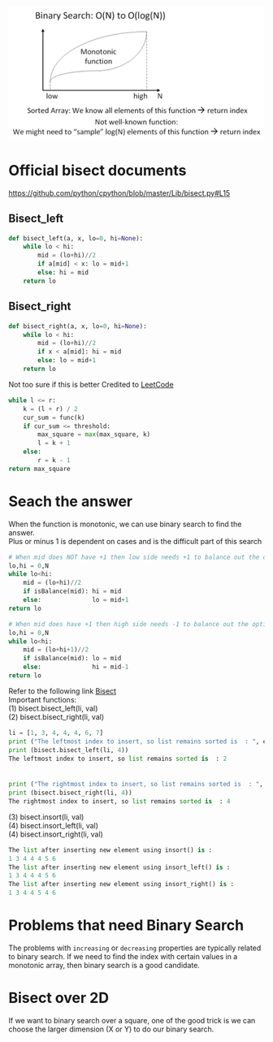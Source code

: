 ![image1](https://github.com/trang-nguyenn/Algorithms/blob/master/BinarySearch/BinarySearch.png)

# Official bisect documents

https://github.com/python/cpython/blob/master/Lib/bisect.py#L15

## Bisect_left

```python
def bisect_left(a, x, lo=0, hi=None):
    while lo < hi:
        mid = (lo+hi)//2
        if a[mid] < x: lo = mid+1
        else: hi = mid
    return lo
```

## Bisect_right

```python
def bisect_right(a, x, lo=0, hi=None):
    while lo < hi:
        mid = (lo+hi)//2
        if x < a[mid]: hi = mid
        else: lo = mid+1
    return lo
```

Not too sure if this is better
Credited to [LeetCode](https://leetcode.com/problems/maximum-side-length-of-a-square-with-sum-less-than-or-equal-to-threshold/discuss/451898/Python-Clean-code-PrefixSum-and-BinarySearch-in-O(m*n*log(min(mn))) )
```python
while l <= r:
    k = (l + r) / 2
    cur_sum = func(k)
    if cur_sum <= threshold:
        max_square = max(max_square, k)
        l = k + 1
    else:
        r = k - 1
return max_square
```

# Seach the answer

When the function is monotonic, we can use binary search to find the answer.   
Plus or minus 1 is dependent on cases and is the difficult part of this search

```python
# When mid does NOT have +1 then low side needs +1 to balance out the options
lo,hi = 0,N
while lo<hi:
    mid = (lo+hi)//2
    if isBalance(mid): hi = mid
    else:              lo = mid+1
return lo
```

```python
# When mid does have +1 then high side needs -1 to balance out the options
lo,hi = 0,N
while lo<hi:
    mid = (lo+hi+1)//2
    if isBalance(mid): lo = mid
    else:              hi = mid-1
return lo
```

Refer to the following link [Bisect](https://www.geeksforgeeks.org/bisect-algorithm-functions-in-python/)     
Important functions:     
(1) bisect.bisect_left(li, val)     
(2) bisect.bisect_right(li, val)       

```python
li = [1, 3, 4, 4, 4, 6, 7] 
print ("The leftmost index to insert, so list remains sorted is  : ", end="") 
print (bisect.bisect_left(li, 4)) 
The leftmost index to insert, so list remains sorted is  : 2


print ("The rightmost index to insert, so list remains sorted is  : ", end="") 
print (bisect.bisect_right(li, 4)) 
The rightmost index to insert, so list remains sorted is  : 4
```

(3) bisect.insort(li, val)    
(4) bisect.insort_left(li, val)    
(4) bisect.insort_right(li, val)    

```python
The list after inserting new element using insort() is : 
1 3 4 4 4 5 6 
The list after inserting new element using insort_left() is : 
1 3 4 4 4 5 6 
The list after inserting new element using insort_right() is : 
1 3 4 4 5 4 6 
```

# Problems that need Binary Search

The problems with `increasing` or `decreasing` properties are typically related to binary search.
If we need to find the index with certain values in a monotonic array, then binary search is a good candidate.

# Bisect over 2D

If we want to binary search over a square, one of the good trick is we can choose the larger dimension (X or Y) to do our binary search.
